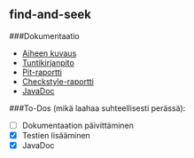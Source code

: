 ## find-and-seek


###Dokumentaatio
* [Aiheen kuvaus](dokumentaatio/aiheenKuvausJaRakenne.md)
* [Tuntikirjanpito](dokumentaatio/Tuntikirjanpito.md)
* [Pit-raportti](https://htmlpreview.github.io/?https://github.com/JaakkoV/find-and-seek/blob/master/dokumentaatio/Pit-raportti/index.html)
* [Checkstyle-raportti](https://htmlpreview.github.io/?https://github.com/JaakkoV/find-and-seek/blob/master/dokumentaatio/Checkstyle-raportti/checkstyle.html)
* [JavaDoc](https://jaakkov.github.io/find-and-seek/javadoc/index.html)

###To-Dos (mikä laahaa suhteellisesti perässä):
- [ ] Dokumentaation päivittäminen
- [x] Testien lisääminen
- [x] JavaDoc
